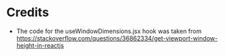 # Credits

- The code for the useWindowDimensions.jsx hook was taken from https://stackoverflow.com/questions/36862334/get-viewport-window-height-in-reactjs